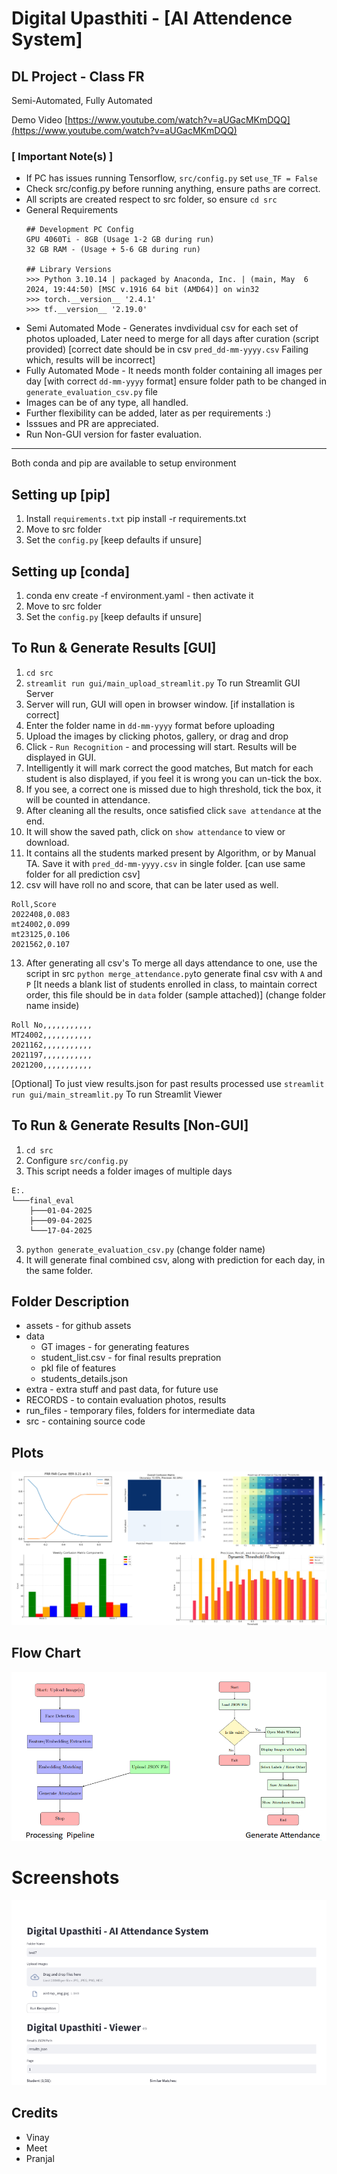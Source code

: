 # Digital Upasthiti - [AI Attendence System]
## DL Project - Class FR

Semi-Automated, Fully Automated

Demo Video [https://www.youtube.com/watch?v=aUGacMKmDQQ](https://www.youtube.com/watch?v=aUGacMKmDQQ)

###  [ Important Note(s) ]
- If PC has issues running Tensorflow, `src/config.py` set `use_TF = False` 
- Check src/config.py before running anything, ensure paths are correct. 
- All scripts are created respect to src folder, so ensure `cd src` 
- General Requirements
    ```
    ## Development PC Config
    GPU 4060Ti - 8GB (Usage 1-2 GB during run)
    32 GB RAM - (Usage + 5-6 GB during run) 

    ## Library Versions
    >>> Python 3.10.14 | packaged by Anaconda, Inc. | (main, May  6 2024, 19:44:50) [MSC v.1916 64 bit (AMD64)] on win32
    >>> torch.__version__ '2.4.1'
    >>> tf.__version__ '2.19.0'
    ```
- Semi Automated Mode - Generates invdividual csv for each set of photos uploaded, Later need to merge for all days after curation (script provided) [correct date should be in csv `pred_dd-mm-yyyy.csv` Failing which, results will be incorrect]
- Fully Automated Mode - It needs month folder containing all images per day [with correct `dd-mm-yyyy` format] ensure folder path to be changed in `generate_evaluation_csv.py` file
- Images can be of any type, all handled. 
- Further flexibility can be added, later as per requirements :)
- Isssues and PR are appreciated. 
- Run Non-GUI version for faster evaluation. 

--- 
Both conda and pip are available to setup environment
## Setting up [pip]
1. Install `requirements.txt` pip install -r requirements.txt
2. Move to src folder
3. Set the `config.py` [keep defaults if unsure]

## Setting up [conda] 
1. conda env create -f environment.yaml - then activate it
2. Move to src folder
3. Set the `config.py` [keep defaults if unsure]

## To Run & Generate Results [GUI]
1. `cd src`
2. `streamlit run gui/main_upload_streamlit.py` To run Streamlit GUI Server
3. Server will run, GUI will open in browser window. [if installation is correct]
4. Enter the folder name in `dd-mm-yyyy` format before uploading
5. Upload the images by clicking photos, gallery, or drag and drop
6. Click - `Run Recognition` - and processing will start. Results will be displayed in GUI.
7. Intelligently it will mark correct the good matches, But match for each student is also displayed, if you feel it is wrong you can un-tick the box. 
8. If you see, a correct one is missed due to high threshold, tick the box, it will be counted in attendance. 
9. After cleaning all the results, once satisfied click `save attendance` at the end. 
10. It will show the saved path, click on `show attendance` to view or download. 
11. It contains all the students marked present by Algorithm, or by Manual TA. Save it with `pred_dd-mm-yyyy.csv` in single folder. [can use same folder for all prediction csv]
12. csv will have roll no and score, that can be later used as well. 

```
Roll,Score
2022408,0.083
mt24002,0.099
mt23125,0.106
2021562,0.107
```

13. After generating all csv's To merge all days attendance to one, use the script in src `python merge_attendance.py`to generate final csv with `A` and `P` [It needs a blank list of students enrolled in class, to maintain correct order, this file should be in `data` folder (sample attached)] (change folder name inside)

```
Roll No,,,,,,,,,,,
MT24002,,,,,,,,,,,
2021162,,,,,,,,,,,
2021197,,,,,,,,,,,
2021200,,,,,,,,,,,
```

[Optional] To just view results.json for past results processed use `streamlit run gui/main_streamlit.py` To run Streamlit Viewer

## To Run & Generate Results [Non-GUI]
1. `cd src`
2. Configure `src/config.py`
3. This script needs a folder images of multiple days 
```
E:.
└───final_eval
    ├───01-04-2025
    ├───09-04-2025
    └───17-04-2025
```
3. `python generate_evaluation_csv.py` (change folder name)
4. It will generate final combined csv, along with prediction for each day, in the same folder.


## Folder Description
- assets - for github assets
- data 
    - GT images - for generating features
    - student_list.csv - for final results prepration
    - pkl file of features
    - students_details.json
- extra - extra stuff and past data, for future use
- RECORDS - to contain evaluation photos, results
- run_files - temporary files, folders for intermediate data
- src - containing source code

## Plots
![image](assets/plots.png)

## Flow Chart
![image](assets/flow_chart.png)


# Screenshots
![image](assets/demo.png)


## Credits
- Vinay 
- Meet
- Pranjal